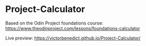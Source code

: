 # Project-Calculator

Based on the Odin Project foundations course: https://www.theodinproject.com/lessons/foundations-calculator

Live preview: https://victorbenedict.github.io/Project-Calculator/
